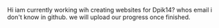 Hi 
iam currently working wih creating websites for Dpik14?
whos email i don't know in github. 
we will upload our progress once finished.
